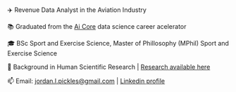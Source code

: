 :airplane: Revenue Data Analyst in the Aviation Industry

:books: Graduated from the [Ai Core](https://www.theaicore.com) data science career acelerator

:mortar_board: BSc Sport and Exercise Science, Master of Phillosophy (MPhil) Sport and Exercise Science

:microscope: Background in Human Scientific Research | [Research available here](https://scholar.google.com/citations?hl=en&user=BaBkH0oAAAAJ)

:mailbox: Email: jordan.l.pickles@gmail.com   | [Linkedin profile](https://www.linkedin.com/in/jordan-pickles/)



